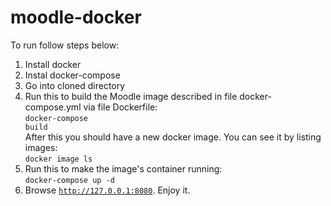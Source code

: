 # moodle-docker
To run follow steps below:<br/>
1. Install docker
2. Instal docker-compose
3. Go into cloned directory
4. Run this to build the Moodle image described in file docker-compose.yml via file Dockerfile:<br/>
<code>docker-compose build</code><br/>
After this you should have a new docker image. You can see it by listing images:<br/>
<code>docker image ls</code><br/>
5. Run this to make the image's container running:<br/>
<code>docker-compose up -d</code>
6. Browse <code>http://127.0.0.1:8080</code>.
Enjoy it.
